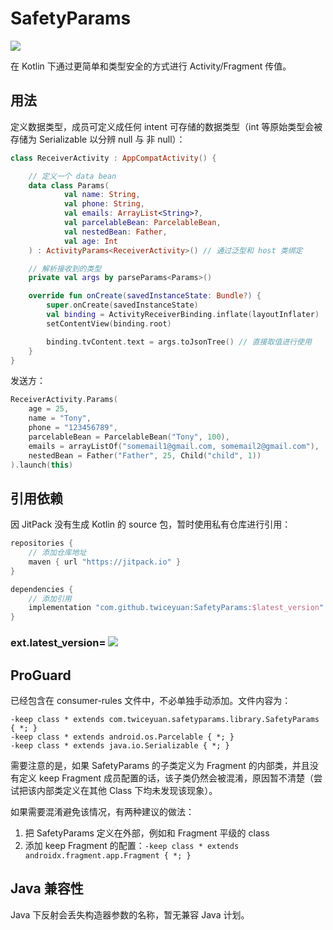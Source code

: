 # SafetyParams

[![](https://jitpack.io/v/twiceyuan/SafetyParams.svg)](https://jitpack.io/#twiceyuan/SafetyParams)

在 Kotlin 下通过更简单和类型安全的方式进行 Activity/Fragment 传值。

## 用法 

定义数据类型，成员可定义成任何 intent 可存储的数据类型（int 等原始类型会被存储为 Serializable 以分辨 null 与 非 null）：

```kotlin
class ReceiverActivity : AppCompatActivity() {

    // 定义一个 data bean
    data class Params(
            val name: String,
            val phone: String,
            val emails: ArrayList<String>?,
            val parcelableBean: ParcelableBean,
            val nestedBean: Father,
            val age: Int
    ) : ActivityParams<ReceiverActivity>() // 通过泛型和 host 类绑定

    // 解析接收到的类型
    private val args by parseParams<Params>()

    override fun onCreate(savedInstanceState: Bundle?) {
        super.onCreate(savedInstanceState)
        val binding = ActivityReceiverBinding.inflate(layoutInflater)
        setContentView(binding.root)

        binding.tvContent.text = args.toJsonTree() // 直接取值进行使用
    }
}
```


发送方：

```kotlin
ReceiverActivity.Params(
    age = 25,
    name = "Tony",
    phone = "123456789",
    parcelableBean = ParcelableBean("Tony", 100),
    emails = arrayListOf("somemail1@gmail.com, somemail2@gmail.com"),
    nestedBean = Father("Father", 25, Child("child", 1))
).launch(this)
```

## 引用依赖

因 JitPack 没有生成 Kotlin 的 source 包，暂时使用私有仓库进行引用：

```groovy
repositories {
    // 添加仓库地址
    maven { url "https://jitpack.io" }
}

dependencies {
    // 添加引用
    implementation "com.github.twiceyuan:SafetyParams:$latest_version"
}
```

### __ext.latest_version=__  [![](https://jitpack.io/v/twiceyuan/SafetyParams.svg)](https://jitpack.io/#twiceyuan/SafetyParams)


## ProGuard

已经包含在 consumer-rules 文件中，不必单独手动添加。文件内容为：
```
-keep class * extends com.twiceyuan.safetyparams.library.SafetyParams { *; }
-keep class * extends android.os.Parcelable { *; }
-keep class * extends java.io.Serializable { *; }
```

需要注意的是，如果 SafetyParams 的子类定义为 Fragment 的内部类，并且没有定义 keep Fragment 成员配置的话，该子类仍然会被混淆，原因暂不清楚（尝试把该内部类定义在其他 Class 下均未发现该现象）。

如果需要混淆避免该情况，有两种建议的做法：
1. 把 SafetyParams 定义在外部，例如和 Fragment 平级的 class
2. 添加 keep Fragment 的配置：`-keep class * extends androidx.fragment.app.Fragment { *; }`

## Java 兼容性

Java 下反射会丢失构造器参数的名称，暂无兼容 Java 计划。
